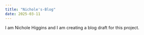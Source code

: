 ```yaml
---
title: "Nichole's-Blog"
date: 2025-03-11
---
```


I am Nichole Higgins and I am creating a blog draft for this project. 
